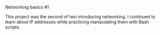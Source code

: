 Networking basics #1

This project was the second of two introducing networking. I continued to learn about IP addresses while practicing manipulating them with Bash scripts.
